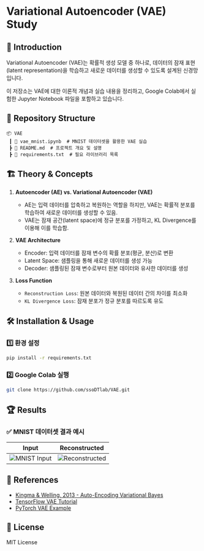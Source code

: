 # Variational Autoencoder (VAE) Study


## 📌 Introduction
Variational Autoencoder (VAE)는 확률적 생성 모델 중 하나로, 데이터의 잠재 표현(latent representation)을 학습하고 새로운 데이터를 생성할 수 있도록 설계된 신경망입니다.

이 저장소는 VAE에 대한 이론적 개념과 실습 내용을 정리하고, Google Colab에서 실험한 Jupyter Notebook 파일을 포함하고 있습니다.

## 📂 Repository Structure
```
📦 VAE
 ┃ 📜 vae_mnist.ipynb  # MNIST 데이터셋을 활용한 VAE 실습
 ┣ 📜 README.md  # 프로젝트 개요 및 설명
 ┣ 📜 requirements.txt  # 필요 라이브러리 목록
```

## 🏗 Theory & Concepts
1. **Autoencoder (AE) vs. Variational Autoencoder (VAE)**
   - AE는 입력 데이터를 압축하고 복원하는 역할을 하지만, VAE는 확률적 분포를 학습하여 새로운 데이터를 생성할 수 있음.
   - VAE는 잠재 공간(latent space)에 정규 분포를 가정하고, KL Divergence를 이용해 이를 학습함.

2. **VAE Architecture**
   - Encoder: 입력 데이터를 잠재 변수의 확률 분포(평균, 분산)로 변환
   - Latent Space: 샘플링을 통해 새로운 데이터를 생성 가능
   - Decoder: 샘플링된 잠재 변수로부터 원본 데이터와 유사한 데이터를 생성

3. **Loss Function**
   - `Reconstruction Loss`: 원본 데이터와 복원된 데이터 간의 차이를 최소화
   - `KL Divergence Loss`: 잠재 분포가 정규 분포를 따르도록 유도

## 🛠 Installation & Usage
### 1️⃣ 환경 설정
```bash
pip install -r requirements.txt
```

### 2️⃣ Google Colab 실행
   ```bash
   git clone https://github.com/ssoDTlab/VAE.git
   ```

## 🏆 Results
### ✅ MNIST 데이터셋 결과 예시
| Input | Reconstructed |
|---|---|
| ![MNIST Input](https://upload.wikimedia.org/wikipedia/commons/2/27/MnistExamples.png) | ![Reconstructed](https://upload.wikimedia.org/wikipedia/commons/6/61/Autoencoder_mnist.png) |

## 🔗 References
- [Kingma & Welling, 2013 - Auto-Encoding Variational Bayes](https://arxiv.org/abs/1312.6114)
- [TensorFlow VAE Tutorial](https://www.tensorflow.org/tutorials/generative/cvae)
- [PyTorch VAE Example](https://github.com/pytorch/examples/tree/main/vae)

## 📜 License
MIT License
